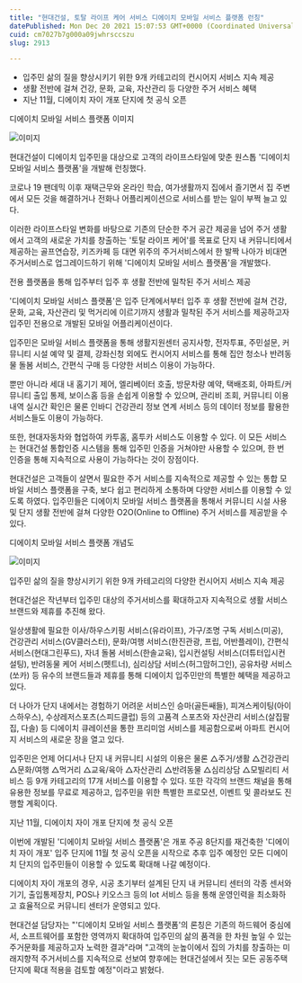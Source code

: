 ```yaml
---
title: "현대건설, 토탈 라이프 케어 서비스 디에이치 모바일 서비스 플랫폼 런칭"
datePublished: Mon Dec 20 2021 15:07:53 GMT+0000 (Coordinated Universal Time)
cuid: cm7027b7g000a09jwhrsccszu
slug: 2913

---
```



- 입주민 삶의 질을 향상시키기 위한 9개 카테고리의 컨시어지 서비스 지속 제공
- 생활 전반에 걸쳐 건강, 문화, 교육, 자산관리 등 다양한 주거 서비스 혜택
- 지난 11월, 디에이치 자이 개포 단지에 첫 공식 오픈

디에이치 모바일 서비스 플랫폼 이미지

![이미지](https://cdn.hashnode.com/res/hashnode/image/upload/v1739252783130/aaf310f0-517c-4cb2-99ea-13694fc7b66d.jpeg)

현대건설이 디에이치 입주민을 대상으로 고객의 라이프스타일에 맞춘 원스톱 '디에이치 모바일 서비스 플랫폼'을 개발해 런칭했다.

코로나 19 팬데믹 이후 재택근무와 온라인 학습, 여가생활까지 집에서 즐기면서 집 주변에서 모든 것을 해결하거나 전화나 어플리케이션으로 서비스를 받는 일이 부쩍 늘고 있다.

이러한 라이프스타일 변화를 바탕으로 기존의 단순한 주거 공간 제공을 넘어 주거 생활에서 고객의 새로운 가치를 창출하는 '토탈 라이프 케어'를 목표로 단지 내 커뮤니티에서 제공하는 골프연습장, 키즈카페 등 대면 위주의 주거서비스에서 한 발짝 나아가 비대면 주거서비스로 업그레이드하기 위해 '디에이치 모바일 서비스 플랫폼'을 개발했다.

전용 플랫폼을 통해 입주부터 입주 후 생활 전반에 밀착된 주거 서비스 제공

'디에이치 모바일 서비스 플랫폼'은 입주 단계에서부터 입주 후 생활 전반에 걸쳐 건강, 문화, 교육, 자산관리 및 먹거리에 이르기까지 생활과 밀착된 주거 서비스를 제공하고자 입주민 전용으로 개발된 모바일 어플리케이션이다.

입주민은 모바일 서비스 플랫폼을 통해 생활지원센터 공지사항, 전자투표, 주민설문, 커뮤니티 시설 예약 및 결제, 강좌신청 외에도 컨시어지 서비스를 통해 집안 청소나 반려동물 돌봄 서비스, 간편식 구매 등 다양한 서비스 이용이 가능하다.

뿐만 아니라 세대 내 홈기기 제어, 엘리베이터 호출, 방문차량 예약, 택배조회, 아파트/커뮤니티 출입 통제, 보이스홈 등을 손쉽게 이용할 수 있으며, 관리비 조회, 커뮤니티 이용내역 실시간 확인은 물론 인바디 건강관리 정보 연계 서비스 등의 데이터 정보를 활용한 서비스들도 이용이 가능하다.

또한, 현대자동차와 협업하여 카투홈, 홈투카 서비스도 이용할 수 있다. 이 모든 서비스는 현대건설 통합인증 시스템을 통해 입주민 인증을 거쳐야만 사용할 수 있으며, 한 번 인증을 통해 지속적으로 사용이 가능하다는 것이 장점이다.

현대건설은 고객들이 살면서 필요한 주거 서비스를 지속적으로 제공할 수 있는 통합 모바일 서비스 플랫폼을 구축, 보다 쉽고 편리하게 소통하며 다양한 서비스를 이용할 수 있도록 하였다. 입주민들은 디에이치 모바일 서비스 플랫폼을 통해서 커뮤니티 시설 사용 및 단지 생활 전반에 걸쳐 다양한 O2O(Online to Offline) 주거 서비스를 제공받을 수 있다.

디에이치 모바일 서비스 플랫폼 개념도

![이미지](https://cdn.hashnode.com/res/hashnode/image/upload/v1739252785072/0071ddfd-9a17-474a-9a88-a02e375c1d29.jpeg)

입주민 삶의 질을 향상시키기 위한 9개 카테고리의 다양한 컨시어지 서비스 지속 제공

현대건설은 작년부터 입주민 대상의 주거서비스를 확대하고자 지속적으로 생활 서비스 브랜드와 제휴를 추진해 왔다.

일상생활에 필요한 이사/하우스키핑 서비스(유라이프), 가구/조명 구독 서비스(미공), 건강관리 서비스(GV클러스터), 문화/여행 서비스(한진관광, 프립, 어반플레이), 간편식 서비스(현대그린푸드), 자녀 돌봄 서비스(한솔교육), 입시컨설팅 서비스(더튜터입시컨설팅), 반려동물 케어 서비스(펫트너), 심리상담 서비스(허그맘허그인), 공유차량 서비스(쏘카) 등 유수의 브랜드들과 제휴를 통해 디에이치 입주민만의 특별한 혜택을 제공하고 있다.

더 나아가 단지 내에서는 경험하기 어려운 서비스인 승마(골든쌔들), 피겨스케이팅(아이스하우스), 수상레저스포츠(스피드클럽) 등의 고품격 스포츠와 자산관리 서비스(살집팔집, 다솔) 등 디에이치 큐레이션을 통한 프리미엄 서비스를 제공함으로써 아파트 컨시어지 서비스의 새로운 장을 열고 있다.

입주민은 언제 어디서나 단지 내 커뮤니티 시설의 이용은 물론 △주거/생활 △건강관리 △문화/여행 △먹거리 △교육/육아 △자산관리 △반려동물 △심리상담 △모빌리티 서비스 등 9개 카테고리의 17개 서비스를 이용할 수 있다. 또한 각각의 브랜드 채널을 통해 유용한 정보를 무료로 제공하고, 입주민을 위한 특별한 프로모션, 이벤트 및 콜라보도 진행할 계획이다.

지난 11월, 디에이치 자이 개포 단지에 첫 공식 오픈

이번에 개발된 '디에이치 모바일 서비스 플랫폼'은 개포 주공 8단지를 재건축한 '디에이치 자이 개포' 입주 단지에 11월 첫 공식 오픈을 시작으로 추후 입주 예정인 모든 디에이치 단지의 입주민들이 이용할 수 있도록 확대해 나갈 예정이다.

디에이치 자이 개포의 경우, 시공 초기부터 설계된 단지 내 커뮤니티 센터의 각종 센서와 기기, 출입통제장치, POS나 키오스크 등의 Iot 서비스 등을 통해 운영인력을 최소화하고 효율적으로 커뮤니티 센터가 운영되고 있다.

현대건설 담당자는 "'디에이치 모바일 서비스 플랫폼'의 론칭은 기존의 하드웨어 중심에서, 소프트웨어를 포함한 영역까지 확대하여 입주민의 삶의 품격을 한 차원 높일 수 있는 주거문화를 제공하고자 노력한 결과"라며 "고객의 눈높이에서 집의 가치를 창출하는 미래지향적 주거서비스를 지속적으로 선보여 향후에는 현대건설에서 짓는 모든 공동주택단지에 확대 적용을 검토할 예정"이라고 밝혔다.